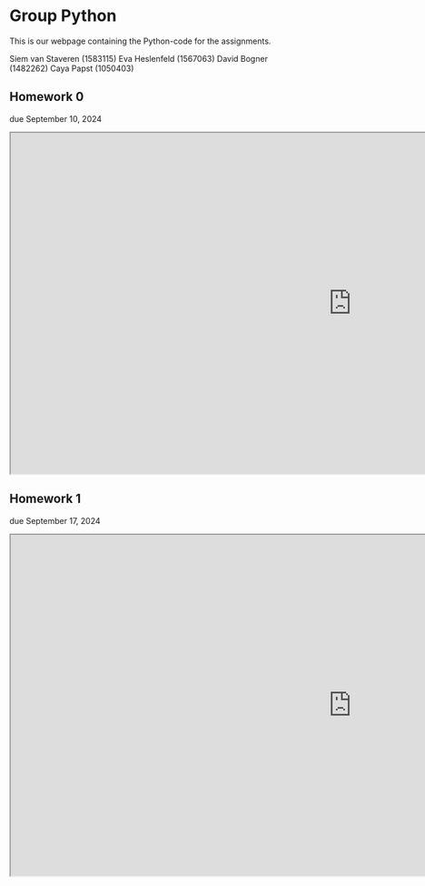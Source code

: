 # Group Python
This is our webpage containing the Python-code for the assignments.

Siem van Staveren (1583115)
Eva Heslenfeld (1567063)
David Bogner (1482262)
Caya Papst (1050403)

## Homework 0
due September 10, 2024
<iframe src="https://nbviewer.org/github/siemvs/Group-Python/blob/main/hw-00.ipynb" width="1200" height="600"></iframe>

## Homework 1
due September 17, 2024
<iframe src="https://nbviewer.org/github/siemvs/Group-Python/blob/main/hw-00.ipynb" width="1200" height="600"></iframe>

